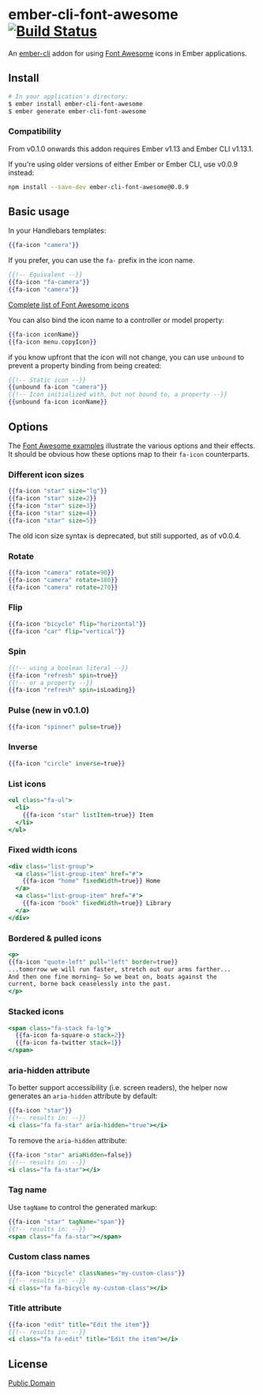 # ember-cli-font-awesome [![Build Status](https://travis-ci.org/lfridael/ember-cli-font-awesome.svg?branch=master)](https://travis-ci.org/lfridael/ember-cli-font-awesome)

An [ember-cli](http://www.ember-cli.com) addon for using [Font Awesome](http://fortawesome.github.io/Font-Awesome/) icons in Ember applications.

## Install

```bash
# In your application's directory:
$ ember install ember-cli-font-awesome
$ ember generate ember-cli-font-awesome
```

### Compatibility

From v0.1.0 onwards this addon requires Ember v1.13 and Ember CLI v1.13.1.

If you're using older versions of either Ember or Ember CLI, use v0.0.9 instead:

```bash
npm install --save-dev ember-cli-font-awesome@0.0.9
```

## Basic usage

In your Handlebars templates:

```hbs
{{fa-icon "camera"}}
```

If you prefer, you can use the `fa-` prefix in the icon name.

```hbs
{{!-- Equivalent --}}
{{fa-icon "fa-camera"}}
{{fa-icon "camera"}}
```

[Complete list of Font Awesome icons](http://fortawesome.github.io/Font-Awesome/icons/)

You can also bind the icon name to a controller or model property:

```hbs
{{fa-icon iconName}}
{{fa-icon menu.copyIcon}}
```

if you know upfront that the icon will not change, you can use `unbound` to prevent a property binding from being created:

```hbs
{{!-- Static icon --}}
{{unbound fa-icon "camera"}}
{{!-- Icon initialized with, but not bound to, a property --}}
{{unbound fa-icon iconName}}
```

## Options

The [Font Awesome examples](http://fortawesome.github.io/Font-Awesome/examples/) illustrate the various options and their effects. It should be obvious how these options map to their `fa-icon` counterparts.

### Different icon sizes

```hbs
{{fa-icon "star" size="lg"}}
{{fa-icon "star" size=2}}
{{fa-icon "star" size=3}}
{{fa-icon "star" size=4}}
{{fa-icon "star" size=5}}
```

The old icon size syntax is deprecated, but still supported, as of v0.0.4.

### Rotate

```hbs
{{fa-icon "camera" rotate=90}}
{{fa-icon "camera" rotate=180}}
{{fa-icon "camera" rotate=270}}
```

### Flip

```hbs
{{fa-icon "bicycle" flip="horizontal"}}
{{fa-icon "car" flip="vertical"}}
```

### Spin

```hbs
{{!-- using a boolean literal --}}
{{fa-icon "refresh" spin=true}}
{{!-- or a property --}}
{{fa-icon "refresh" spin=isLoading}}
```

### Pulse (new in v0.1.0)

```hbs
{{fa-icon "spinner" pulse=true}}
```

### Inverse

```hbs
{{fa-icon "circle" inverse=true}}
```

### List icons

```hbs
<ul class="fa-ul">
  <li>
    {{fa-icon "star" listItem=true}} Item
  </li>
</ul>
```

### Fixed width icons

```hbs
<div class="list-group">
  <a class="list-group-item" href="#">
    {{fa-icon "home" fixedWidth=true}} Home
  </a>
  <a class="list-group-item" href="#">
    {{fa-icon "book" fixedWidth=true}} Library
  </a>
</div>
```

### Bordered & pulled icons

```hbs
<p>
{{fa-icon "quote-left" pull="left" border=true}}
...tomorrow we will run faster, stretch out our arms farther...
And then one fine morning— So we beat on, boats against the
current, borne back ceaselessly into the past.
</p>
```

### Stacked icons

```hbs
<span class="fa-stack fa-lg">
  {{fa-icon fa-square-o stack=2}}
  {{fa-icon fa-twitter stack=1}}
</span>
```

### aria-hidden attribute

To better support accessibility (i.e. screen readers), the helper now generates an `aria-hidden` attribute by default:

```hbs
{{fa-icon "star"}}
{{!-- results in: --}}
<i class="fa fa-star" aria-hidden="true"></i>
```

To remove the `aria-hidden` attribute:

```hbs
{{fa-icon "star" ariaHidden=false}}
{{!-- results in: --}}
<i class="fa fa-star"></i>
```

### Tag name

Use `tagName` to control the generated markup:

```hbs
{{fa-icon "star" tagName="span"}}
{{!-- results in: --}}
<span class="fa fa-star"></span>
```

### Custom class names

```hbs
{{fa-icon "bicycle" classNames="my-custom-class"}}
{{!-- results in: --}}
<i class="fa fa-bicycle my-custom-class"></i>
```

### Title attribute

```hbs
{{fa-icon "edit" title="Edit the item"}}
{{!-- results in: --}}
<i class="fa fa-edit" title="Edit the item"></i>
```

## License

[Public Domain](UNLICENSE)

